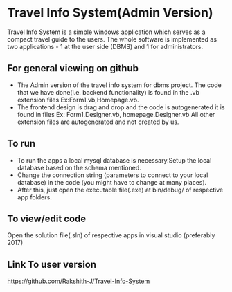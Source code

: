 # Travel Info System(Admin Version)
Travel Info System is a simple windows application which serves as a compact travel guide to the users. The whole software is implemented as two applications - 1 at the user side (DBMS) and 1 for administrators.

## For general viewing on github
* The Admin version of the travel info system for dbms project. 
The code that we have done(i.e. backend functionality) is found in the .vb extension files 
Ex:Form1.vb,Homepage.vb. 
* The frontend design is drag and drop and the code is autogenerated it is found in files
Ex: 	Form1.Designer.vb, 	homepage.Designer.vb
All other extension files are autogenerated and not created by us.

## To run 
* To run the apps a local mysql database is necessary.Setup the local database based on the schema mentioned.
* Change the connection string (parameters to connect to your local database) in the code (you might have to change at many places).
* After this, just open the executable file(.exe) at bin/debug/ of respective app folders.

## To view/edit code
Open the solution file(.sln) of respective apps in visual studio (preferably 2017)

## Link To user version
https://github.com/Rakshith-J/Travel-Info-System
